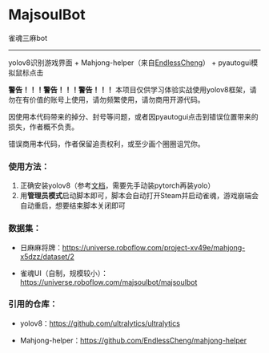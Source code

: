 # MajsoulBot

雀魂三麻bot

---

yolov8识别游戏界面 + Mahjong-helper（来自[EndlessCheng](https://github.com/EndlessCheng)） + pyautogui模拟鼠标点击

**警告！！！警告！！！警告！！！** 本项目仅供学习体验实战使用yolov8框架，请勿在有价值的账号上使用，请勿频繁使用，请勿商用开源代码。

因使用本代码带来的掉分、封号等问题，或者因pyautogui点击到错误位置带来的损失，作者概不负责。

错误商用本代码，作者保留追责权利，或至少画个圈圈诅咒你。

### 使用方法：

1. 正确安装yolov8（参考[文档](https://docs.ultralytics.com/quickstart/#install-ultralytics)，需要先手动装pytorch再装yolo）
2. 用**管理员模式**启动脚本即可，脚本会自动打开Steam并启动雀魂，游戏崩端会自动重启，想要结束脚本关闭即可

### 数据集：

+ 日麻麻将牌：https://universe.roboflow.com/project-xv49e/mahjong-x5dzz/dataset/2

+ 雀魂UI（自制，规模较小）：https://universe.roboflow.com/majsoulbot/majsoulbot

### 引用的仓库：

+ yolov8：https://github.com/ultralytics/ultralytics

+ Mahjong-helper：https://github.com/EndlessCheng/mahjong-helper


